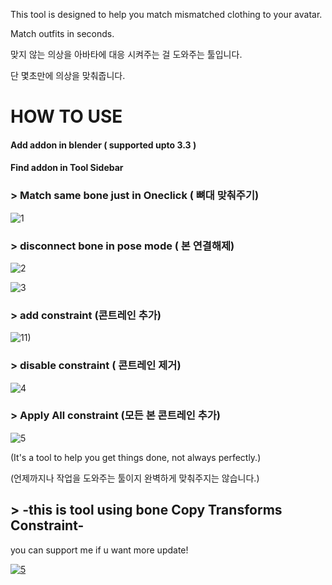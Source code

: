 

This tool is designed to help you match mismatched clothing to your avatar.
<!-- 주석 -->
Match outfits in seconds.
<!-- 주석 -->
맞지 않는 의상을 아바타에 대응 시켜주는 걸 도와주는 툴입니다.
<!-- 주석 -->
단 몇초만에 의상을 맞춰줍니다.
<!-- 주석 -->
# HOW TO USE
<!-- 주석 -->
#### Add addon in blender ( supported upto 3.3 )
<!-- 주석 -->
#### Find addon in Tool Sidebar

### > Match same bone just in Oneclick ( 뼈대 맞춰주기)
<!-- 주석 -->
![1](https://github.com/user-attachments/assets/7094acae-8685-42da-9696-7aa89d3e4b52)
<!-- 주석 -->


### > disconnect bone in pose mode ( 본 연결해제)
<!-- 주석 -->
![2](https://github.com/user-attachments/assets/022e6c16-b268-4071-afb5-cc2c7fcb75e1)
<!-- 주석 -->
![3](https://github.com/user-attachments/assets/890c4c27-af12-45dd-881b-b50397de7065)
<!-- 주석 -->

### > add constraint (콘트레인 추가)
<!-- 주석 -->
![11)](https://github.com/user-attachments/assets/944f1bbb-5d43-4d2b-8e8f-0141f852639b)
<!-- 주석 -->
### > disable constraint ( 콘트레인 제거)
<!-- 주석 -->
![4](https://github.com/user-attachments/assets/695daaa1-18a4-4b01-a7ef-f6d731ec762f)
<!-- 주석 -->

### > Apply All constraint (모든 본 콘트레인 추가)
<!-- 주석 -->
![5](https://github.com/user-attachments/assets/42088b08-a2d3-4a95-a189-077b112f9814)
<!-- 주석 -->
(It's a tool to help you get things done, not always perfectly.)
<!-- 주석 -->
(언제까지나 작업을 도와주는 툴이지 완벽하게 맞춰주지는 않습니다.)

## > -this is tool using bone Copy Transforms Constraint-
<!-- 주석 -->
you can support me if u want more update!
<!-- 주석 -->
[![5](https://www.paypal.com/paypalme/ijgusin?country.x=KR&locale.x=ko_KR)](https://www.paypal.com/paypalme/ijgusin?country.x=KR&locale.x=ko_KR)

